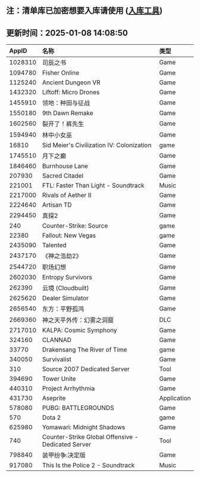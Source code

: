 ## 注：清单库已加密想要入库请使用 ([入库工具](https://github.com/BlankTMing/ManifestAutoUpdate/releases))

## 更新时间：2025-01-08 14:08:50
| AppID | 名称 | 类型  |
| :-------------------- | :----------------------------- | :----------- |
| 1028310 | 司辰之书| Game |
| 1094780 | Fisher Online| Game |
| 1125240 | Ancient Dungeon VR| Game |
| 1432320 | Liftoff: Micro Drones| Game |
| 1455910 | 领地：种田与征战| Game |
| 1550180 | 9th Dawn Remake| Game |
| 1602560 | 裂开了！裤先生| Game |
| 1594940 | 林中小女巫| Game |
| 16810 | Sid Meier's Civilization IV: Colonization| game |
| 1745510 | 月下之癫| Game |
| 1846460 | Burnhouse Lane| Game |
| 207930 | Sacred Citadel| Game |
| 221001 | FTL: Faster Than Light - Soundtrack| Music |
| 2217000 | Rivals of Aether II| Game |
| 2224640 | Artisan TD| Game |
| 2294450 | 真探2| Game |
| 240 | Counter-Strike: Source| game |
| 22380 | Fallout: New Vegas| game |
| 2435090 | Talented| Game |
| 2437170 | 《神之浩劫2》| Game |
| 2544720 | 职场幻想| Game |
| 2602030 | Entropy Survivors| Game |
| 262390 | 云境 (Cloudbuilt)| Game |
| 2625620 | Dealer Simulator| Game |
| 2656540 | 东方：平野孤鸿| Game |
| 2669360 | 神之天平外传：幻雾之洞窟| DLC |
| 2717010 | KALPA: Cosmic Symphony| Game |
| 324160 | CLANNAD| Game |
| 33770 | Drakensang The River of Time| game |
| 340050 | Survivalist| Game |
| 310 | Source 2007 Dedicated Server| Tool |
| 394690 | Tower Unite| Game |
| 440310 | Project Arrhythmia| Game |
| 431730 | Aseprite| Application |
| 578080 | PUBG: BATTLEGROUNDS| Game |
| 570 | Dota 2| game |
| 625980 | Yomawari: Midnight Shadows| Game |
| 740 | Counter-Strike Global Offensive - Dedicated Server| Tool |
| 798840 | 装甲纷争:决定版| Game |
| 917080 | This Is the Police 2 - Soundtrack| Music |
